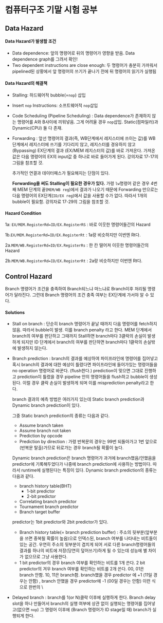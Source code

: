 # 컴퓨터구조 기말 시험 공부

## Data Hazard

#### Data Hazard가 발생할 조건

- Data dependence: 앞의 명령어로 뒤의 명령어가 영향을 받음. Data dependence graph를 그려서 확인!
- Two dependent instructions are close enough: 두 명령어가 충분히 가까워서 pipelined된 상황에서 앞 명령어의 쓰기가 끝나기 전에 뒤 명령어의 읽기가 실행됨



#### Data Hazard의 해결책

- Stalling: 하드웨어적 bubble(=`nop`) 삽입

- Insert `nop` Instructions: 소프트웨어적 `nop`삽입

- Code Scheduling (Pipeline Scheduling) : Data dependence가 존재하지 않는 명령어를 A와 B사이에 끼워넣음. 그게 어려울 경우 `nop`삽입. Static(컴파일러)과 Dynamic(CPU) 둘 다 존재.

- Forwarding : 앞선 명령어의 결과(즉, WB단계에서 레지스터에 쓰이는 값)를 WB단계에서 레지스터에 쓰기를 기다리지 않고, 레지스터를 경유하지 않고(Bypassing) EX단계의 결과 (EX/MEM 레지스터의 값)를 바로 가져온다. 가져온 값은 다음 명령어의 EX의 input값 중 하나로 바로 들어가게 된다. 강의자료 17-17의 그림을 참조할 것.  

  추가적인 연결과 데이터패스가 필요해지는 단점이 있다. 

  **Forwarding을 써도 Stalling이 필요한 경우가 있다.** 가령 `lw`명령어 같은 경우 4번째 MEM 단계의 끝(`MEM/WB reg`)에서 결과가 나오기 때문에 Forwarding 만으로는 다음 명령어의 EX단계(`ID/EX reg`)에서 값을 사용할 수가 없다. 따라서 1개의 bubble이 필요함. 강의자료 17-29의 그림을 참조할 것.

#### Hazard Condition

1a: `EX/MEM.RegisterRd=ID/EX.RegisterRS` : 바로 이웃한 명령어들간의 Hazard

1b.`EX/MEM.RegisterRd=ID/EX.RegisterRt`  : 1a랑 비슷하지만 이번엔 Rt다.

2a.`MEM/WB.RegisterRd=ID/EX.RegisterRs`  : 한 칸 떨어져 이웃한 명령어들간의 Hazard

2b.`MEM/WB.RegisterRd=ID/EX.RegisterRt` : 2a랑 비슷하지만 이번엔 Rt다.



## Control Hazard

Branch 명령어가 조건을 충족하여 Branch되느냐 마느냐로 Branch이후 처리될 명령어가 달라진다. 그런데 Branch 명령어의 조건 충족 여부는 EX단계에 가서야 알 수 있다. 

#### Solutions

- Stall on branch : 단순히 branch 명령어가 끝날 때까지 다음 명령어를 fetch하지 않음. 따라서 bubble이 발생. 이를 branch penalty 라고 한다.  MEM 단계에서 branch의 여부를 판단하고 그때까지 Stall하면 branch마다 3클락의 손실이 발생하게 되지만 ID 단계에서 branch의 여부를 판단하면 branch마다 1클락의 손실밖에 발생하지 않는다.

- Branch prediction : branch의 결과를 예상하여 파이프라인에 명령어를 집어넣고 혹시 branch의 결과에 대한 예상이 틀렸다면 파이프라인에 들어가있는 명령어들을 no operation 명령어로 바꾼다. (flush한다.)  prediction이 맞으면 그대로 진행하고 prediction이 틀렸을 경우 pipeline 안의 명령어들을 flush하고 bubble이 생성된다. 이럴 경우 클락 손실이 발생하게 되며 이를 misprediction penalty라고 한다.

  branch 결과의 예측 방법은 여러가지 있는데 Static branch prediction과 Dynamic branch prediction이 있다. 

  그중 Static branch prediction의 종류는 다음과 같다. 

  - Assume branch taken
  - Assume branch not taken
  - Prediction by opcode
  - Prediction by direction : 가령 반복문의 경우는 99번 되돌아가고 1번 앞으로 (반복문 탈출)가므로 뒤로가는 경우 branch될 확률이 높다.

  Dynamic branch prediction은 branch 명령어가 과거에 branch했음/안했음을 predictor에 기록해두었다가 나중에 branch prediction에 사용하는 방법이다. 따라서 runtime에 실행된다는 특징이 있다. Dynamic branch prediction의 종류는 다음과 같다.

  - branch history table(BHT)
    - 1-bit predictor
    - 2-bit predictor
  - Correlating branch predictor
  - Tournament branch predictor
  - Branch target buffer

  predictor는 1bit predictor와 2bit predictor가 있다. 

  - Branch history table(= branch prediction buffer) : 주소의 뒷부분(앞부분을 쓰면 중복될 확률이 높음)으로 인덱스된,  branch 여부를 나타내는 비트들이 있는 공간. 우연히 주소의 뒷부분이 겹치게 되어 서로 다른 branch명령어들의 결과를 하나의 비트에 저장(당연히 덮어쓰기)하게 될 수 있는데 성능에 별 차이가 없으므로 그냥 사용한다.
  - 1 bit predictor의 경우 branch 여부를 확인하는 비트를 1개 쓴다. 2 bit predictor의 겨우 branch 여부를 확인하는 비트를 2개 쓴다. 00, 01은 branch 안함. 10, 11은 branch함. branch했을 경우 predictor 에 +1 (11일 경우는 안함) , branch 안했을 경우 predictor에 -1 (00일 경우는 안함) 이런 식으로 한번의 \

- Delayed branch : branch를 1(or N)클락 이후에 실행하게 한다. Branch delay slot을 하나 만들어서 branch의 실행 여부에 상관 없이 실행되는 명령어를 집어넣고(없으면 `nop`) 그 명령어 이후에 (Branch 명령어가 ID stage일 때) branch가 실행되게 한다. 

